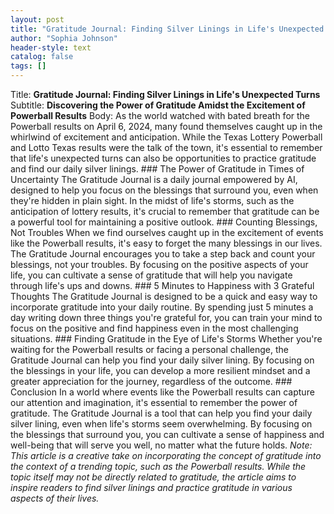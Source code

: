 ```yaml
---
layout: post
title: "Gratitude Journal: Finding Silver Linings in Life's Unexpected Turns"
author: "Sophia Johnson"
header-style: text
catalog: false
tags: []
---
```


Title: **Gratitude Journal: Finding Silver Linings in Life's Unexpected Turns**  Subtitle: **Discovering the Power of Gratitude Amidst the Excitement of Powerball Results**  Body:  As the world watched with bated breath for the Powerball results on April 6, 2024, many found themselves caught up in the whirlwind of excitement and anticipation. While the Texas Lottery Powerball and Lotto Texas results were the talk of the town, it's essential to remember that life's unexpected turns can also be opportunities to practice gratitude and find our daily silver linings.  ### The Power of Gratitude in Times of Uncertainty  The Gratitude Journal is a daily journal empowered by AI, designed to help you focus on the blessings that surround you, even when they're hidden in plain sight. In the midst of life's storms, such as the anticipation of lottery results, it's crucial to remember that gratitude can be a powerful tool for maintaining a positive outlook.  ### Counting Blessings, Not Troubles  When we find ourselves caught up in the excitement of events like the Powerball results, it's easy to forget the many blessings in our lives. The Gratitude Journal encourages you to take a step back and count your blessings, not your troubles. By focusing on the positive aspects of your life, you can cultivate a sense of gratitude that will help you navigate through life's ups and downs.  ### 5 Minutes to Happiness with 3 Grateful Thoughts  The Gratitude Journal is designed to be a quick and easy way to incorporate gratitude into your daily routine. By spending just 5 minutes a day writing down three things you're grateful for, you can train your mind to focus on the positive and find happiness even in the most challenging situations.  ### Finding Gratitude in the Eye of Life's Storms  Whether you're waiting for the Powerball results or facing a personal challenge, the Gratitude Journal can help you find your daily silver lining. By focusing on the blessings in your life, you can develop a more resilient mindset and a greater appreciation for the journey, regardless of the outcome.  ### Conclusion  In a world where events like the Powerball results can capture our attention and imagination, it's essential to remember the power of gratitude. The Gratitude Journal is a tool that can help you find your daily silver lining, even when life's storms seem overwhelming. By focusing on the blessings that surround you, you can cultivate a sense of happiness and well-being that will serve you well, no matter what the future holds.  *Note: This article is a creative take on incorporating the concept of gratitude into the context of a trending topic, such as the Powerball results. While the topic itself may not be directly related to gratitude, the article aims to inspire readers to find silver linings and practice gratitude in various aspects of their lives.*
